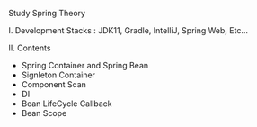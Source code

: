 Study Spring Theory

I. Development Stacks : JDK11, Gradle, IntelliJ, Spring Web, Etc...

II. Contents
- Spring Container and Spring Bean
- Signleton Container
- Component Scan
- DI
- Bean LifeCycle Callback
- Bean Scope
